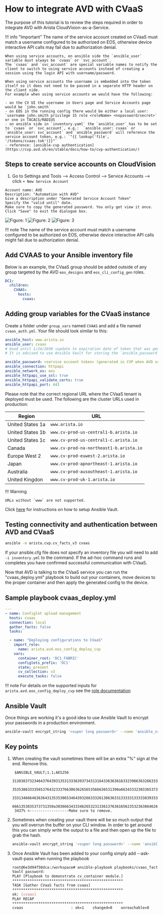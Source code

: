 <!--
  ~ Copyright (c) 2023-2025 Arista Networks, Inc.
  ~ Use of this source code is governed by the Apache License 2.0
  ~ that can be found in the LICENSE file.
  -->

# How to integrate AVD with CVaaS

The purpose of this tutorial is to review the steps required in order to integrate AVD with Arista CloudVision-as-a-Service.

!!! info "Important"
    The name of the service account created on CVaaS must match a username configured to be authorized on EOS,
    otherwise device interactive API calls may fail due to authorization denial.

    When using service accounts, on ansible side the `ansible_user` variable must always be `cvaas` or `svc_account`.
    The `cvaas` and `svc_account` are special variable names to notify the client to switch to using service accounts instead of creating a session using the login API with username/password.

    When using service accounts the username is embedded into the token itself so it does not need to be passed in a separate HTTP header on the client side.
    For example when using service accounts we would have the following:

    - on the CV UI the username in Users page and Service Accounts page would be `john.smith`
    - on EOS in the running config there would be either a local user: `username john.smith privilege 15 role <roleName> <nopassword/secret>` or one in TACACS/RADIUS
    - on ansible side in `inventory.yaml` the `ansible_user` has to be set to `cvaas` or `svc_account`, e.g.:  `ansible_user: cvaas` or `ansible_user: svc_account` and `ansible_password` will reference the service account token, e.g.: `"{{ lookup('file', '/tokens/cvaas.tok')}}"`
    - reference: [ansible-cvp authentication](https://cvp.avd.sh/en/stable/docs/how-to/cvp-authentication/)

## Steps to create service accounts on CloudVision

1. Go to Settings and Tools --> Access Control --> Service Accounts --> click `+ New Service Account`

```text
Account name: AVD
Description: "Automation with AVD"
Give a description under "Generated Service Account Token"
Specify the "valid until" date.
Make sure to copy the generated password. You only get view it once.
Click "Save" to exit the dialogue box.
```

![Figure: 1](../../../../../../docs/_media/serviceaccount1.png)
![Figure: 2](../../../../../../docs/_media/serviceaccount2.png)
![Figure: 3](../../../../../../docs/_media/serviceaccount3.png)

!!! note
    The name of the service account must match a username configured to be authorized on
    EOS, otherwise device interactive API calls might fail due to authorization denial.

## Add CVAAS to your Ansible inventory file

Below is an example, the CVaaS group should be added outside of any group targeted by the AVD `eos_designs` and `eos_cli_config_gen` roles.

```yaml
DC1:
  children:
    CVAAS:
      hosts:
        cvaas:
```

## Adding group variables for the CVaaS instance

Create a folder under `group_vars` named `CVAAS` and add a file named `cvaas_auth.yml`. Your file should look similar to this:

```yaml
ansible_host: www.arista.io
ansible_user: cvaas
# Good until 1/24/2030 <update to expiration date of token that was generated in CVaaS>
# It is advised to use Ansible Vault for storing the `ansible_password`.

ansible_password: <service account token> (generated in CVP when AVD service account was created)
ansible_connection: httpapi
ansible_network_os: eos
ansible_httpapi_use_ssl: true
ansible_httpapi_validate_certs: true
ansible_httpapi_port: 443
```

Please note that the correct regional URL where the CVaaS tenant is deployed must be used. The following are the
cluster URLs used in production:

| Region | URL |
|--------|-----|
| United States 1a | `www.arista.io` |
| United States 1b | `www.cv-prod-us-central1-b.arista.io`|
| United States 1c | `www.cv-prod-us-central1-c.arista.io`|
| Canada | `www.cv-prod-na-northeast1-b.arista.io` |
| Europe West 2| `www.cv-prod-euwest-2.arista.io` |
| Japan| `www.cv-prod-apnortheast-1.arista.io` |
| Australia | `www.cv-prod-ausoutheast-1.arista.io` |
| United Kingdon | `www.cv-prod-uk-1.arista.io` |

!!! Warning

    URLs without `www` are not supported.

Click [here](#ansible-vault) for instructions on how to setup Ansible Vault.

## Testing connectivity and authentication between AVD and CVaaS

```sh
ansible -m arista.cvp.cv_facts_v3 cvaas
```

If your ansible.cfg file does not specify an inventory file you will need to add `-i inventory.yml` to the command. If the ad-hoc command runs and completes you have confirmed successful communication with CVaaS.

Now that AVD is talking to the CVaaS service you can run the "cvaas_deploy.yml" playbook to build out your containers, move devices to the proper container and then apply the generated config to the device.

## Sample playbook cvaas_deploy.yml

```yaml
---
- name: Configlet upload management
  hosts: cvaas
  connection: local
  gather_facts: false
  tasks:

  - name: "Deploying configurations to CVaaS"
    import_role:
      name: arista.avd.eos_config_deploy_cvp
    vars:
      container_root: 'DC1_FABRIC'
      configlets_prefix: 'DC1'
      state: present
      cv_collection: v3
      execute_tasks: false
```

!!! note
    For details on the supported inputs for `arista.avd.eos_config_deploy_cvp` see the [role documentation](../README.md)

## Ansible Vault

Once things are working it's a good idea to use Ansible Vault to encrypt your passwords in a production environment.

```sh
ansible-vault encrypt_string '<super long password>' --name 'ansible_ssh_pass' >> my_file.txt
```

## Key points

1. When creating the vault sometimes there will be an extra "%" sign at the end. Remove this.

   ```text
    $ANSIBLE_VAULT;1.1;AES256
    31383837323464376439313531333639373431316433636361633239663632663331383264646639
    3535386333356537643233376630636265653566636531390a663433323033653736653939663861
    33313466646363643135353065346439326633326138636331333331333338393332653231643930
    6661353835373731350a303666343334626532313361376361656235323638646264656639653139
    3437% <------------------Make sure to remove.
    ```

2. Sometimes when creating your vault there will be so much output that you will overrun the buffer on your CLI window. In order to get around this you can simply write the output to a file and then open up the file to grab the hash.

    ```sh
    ansible-vault encrypt_string '<super long password>' --name 'ansible_ssh_pass' >> my_file.txt
    ```

3. Once Ansible Vault has been added to your config simply add --ask-vault-pass when running the playbook

    ```sh
    root@6e3d94f50dca:/workspace# ansible-playbook playbooks/cvaas_facts.yml --ask-vault-pass
    Vault password:
    PLAY [Playbook to demonstrate cv_container module.]
    ***************************************************
    TASK [Gather CVaaS facts from cvaas]
    ***************************************************
    ok: [cvaas]
    PLAY RECAP
    ***************************************************
    cvaas                      : ok=1    changed=0    unreachable=0    failed=0    skipped=0    rescued=0    ignored=0
    ```
